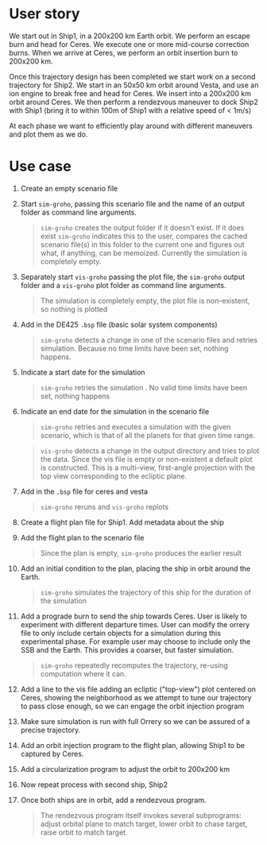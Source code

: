 # User story

We start out in Ship1, in a 200x200 km Earth orbit. We perform an escape burn
and head for Ceres. We execute one or more mid-course correction burns. When we
arrive at Ceres, we perform an orbit insertion burn to 200x200 km. 

Once this trajectory design has been completed we start work on a second
trajectory for Ship2. We start in an 50x50 km orbit around Vesta, and use an ion
engine to break free and head for Ceres. We insert into a 200x200 km orbit
around Ceres. We then perform a rendezvous maneuver to dock Ship2 with Ship1
(bring it to within 100m of Ship1 with a relative speed of < 1m/s)

At each phase we want to efficiently play around with different maneuvers and
plot them as we do.


# Use case

1. Create an empty scenario file
1. Start `sim-groho`, passing this scenario file and the name of an output
   folder as command line arguments.
   > `sim-groho` creates the output folder if it doesn't exist. If it does exist
   `sim-groho` indicates this to the user, compares the cached scenario file(s)
   in this folder to the current one and figures out what, if anything, can be
   memoized. Currently the simulation is completely empty.
1. Separately start `vis-groho` passing the plot file, the `sim-groho` output
   folder and a `vis-groho` plot folder as command line arguments. 
   > The simulation is completely empty, the plot file is non-existent, so
   > nothing is plotted
1. Add in the DE425 `.bsp` file (basic solar system components)
   > `sim-groho` detects a change in one of the scenario files and retries
   > simulation. Because no time limits have been set, nothing happens.
1. Indicate a start date for the simulation
   > `sim-groho` retries the simulation . No valid time limits have been set, nothing happens
1. Indicate an end date for the simulation in the scenario file
   > `sim-groho` retries and executes a simulation with the given
    scenario, which is that of all the planets for that given time range.
   
   > `vis-groho` detects a change in the output directory and tries to plot the
    data. Since the vis file is empty or non-existent a default plot is
    constructed. This is a multi-view, first-angle projection with the top view
    corresponding to the ecliptic plane.
1. Add in the `.bsp` file for ceres and vesta
   > `sim-groho` reruns and `vis-groho` replots
1. Create a flight plan file for Ship1. Add metadata about the ship
1. Add the flight plan to the scenario file
   > Since the plan is empty, `sim-groho` produces the earlier result
1. Add an initial condition to the plan, placing the ship in orbit around the
   Earth. 
   > `sim-groho` simulates the trajectory of this ship for the duration of the
   simulation
1. Add a prograde burn to send the ship towards Ceres. User is likely to
   experiment with different departure times. User can modify the orrery file to
   only include certain objects for a simulation during this experimental phase.
   For example user may choose to include only the SSB and the Earth. This
   provides a coarser, but faster simulation.
   > `sim-groho` repeatedly recomputes the trajectory, re-using computation where it can.
1. Add a line to the vis file adding an ecliptic ("top-view") plot centered on
   Ceres, showing the neighborhood as we attempt to tune our trajectory to pass
   close enough, so we can engage the orbit injection program
1. Make sure simulation is run with full Orrery so we can be assured of a
   precise trajectory.
1. Add an orbit injection program to the flight plan, allowing Ship1 to be
   captured by Ceres.
1. Add a circularization program to adjust the orbit to 200x200 km
1. Now repeat process with second ship, Ship2
1. Once both ships are in orbit, add a rendezvous program.
   > The rendezvous program itself invokes several subprograms: adjust orbital
   plane to match target, lower orbit to chase target, raise orbit to match target. 
